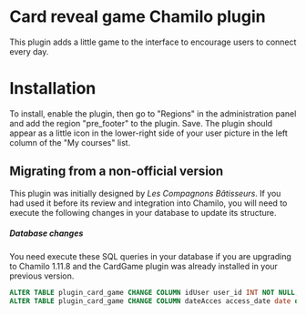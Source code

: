 Card reveal game Chamilo plugin
===============================
This plugin adds a little game to the interface to encourage users to connect
every day.

# Installation

To install, enable the plugin, then go to "Regions" in the administration panel
and add the region "pre_footer" to the plugin. Save.
The plugin should appear as a little icon in the lower-right side of your user
picture in the left column of the "My courses" list.

## Migrating from a non-official version
This plugin was initially designed by _Les Compagnons Bâtisseurs_. If you had
used it before its review and integration into Chamilo, you will need to
execute the following changes in your database to update its structure.

##### Database changes
You need execute these SQL queries in your database if you are upgrading to 
Chamilo 1.11.8 and the CardGame plugin was already installed in your previous version.

```sql
ALTER TABLE plugin_card_game CHANGE COLUMN idUser user_id INT NOT NULL;
ALTER TABLE plugin_card_game CHANGE COLUMN dateAcces access_date date default NULL;

```